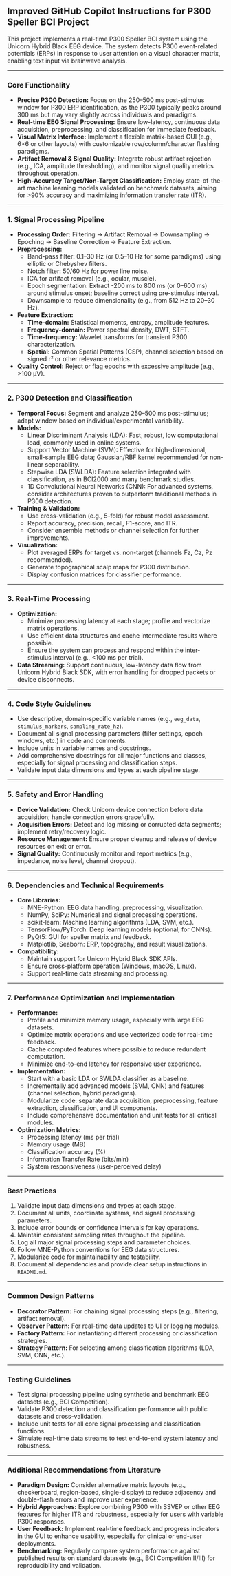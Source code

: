 ## Improved GitHub Copilot Instructions for P300 Speller BCI Project

This project implements a real-time P300 Speller BCI system using the Unicorn Hybrid Black EEG device. The system detects P300 event-related potentials (ERPs) in response to user attention on a visual character matrix, enabling text input via brainwave analysis.

---

### Core Functionality

- **Precise P300 Detection:** Focus on the 250–500 ms post-stimulus window for P300 ERP identification, as the P300 typically peaks around 300 ms but may vary slightly across individuals and paradigms.
- **Real-time EEG Signal Processing:** Ensure low-latency, continuous data acquisition, preprocessing, and classification for immediate feedback.
- **Visual Matrix Interface:** Implement a flexible matrix-based GUI (e.g., 6×6 or other layouts) with customizable row/column/character flashing paradigms.
- **Artifact Removal \& Signal Quality:** Integrate robust artifact rejection (e.g., ICA, amplitude thresholding), and monitor signal quality metrics throughout operation.
- **High-Accuracy Target/Non-Target Classification:** Employ state-of-the-art machine learning models validated on benchmark datasets, aiming for >90% accuracy and maximizing information transfer rate (ITR).

---

### 1. Signal Processing Pipeline

- **Processing Order:** Filtering → Artifact Removal → Downsampling → Epoching → Baseline Correction → Feature Extraction.
- **Preprocessing:**
    - Band-pass filter: 0.1–30 Hz (or 0.5–10 Hz for some paradigms) using elliptic or Chebyshev filters.
    - Notch filter: 50/60 Hz for power line noise.
    - ICA for artifact removal (e.g., ocular, muscle).
    - Epoch segmentation: Extract -200 ms to 800 ms (or 0–600 ms) around stimulus onset; baseline correct using pre-stimulus interval.
    - Downsample to reduce dimensionality (e.g., from 512 Hz to 20–30 Hz).
- **Feature Extraction:**
    - **Time-domain:** Statistical moments, entropy, amplitude features.
    - **Frequency-domain:** Power spectral density, DWT, STFT.
    - **Time-frequency:** Wavelet transforms for transient P300 characterization.
    - **Spatial:** Common Spatial Patterns (CSP), channel selection based on signed r² or other relevance metrics.
- **Quality Control:** Reject or flag epochs with excessive amplitude (e.g., >100 μV).

---

### 2. P300 Detection and Classification

- **Temporal Focus:** Segment and analyze 250–500 ms post-stimulus; adapt window based on individual/experimental variability.
- **Models:**
    - Linear Discriminant Analysis (LDA): Fast, robust, low computational load, commonly used in online systems.
    - Support Vector Machine (SVM): Effective for high-dimensional, small-sample EEG data; Gaussian/RBF kernel recommended for non-linear separability.
    - Stepwise LDA (SWLDA): Feature selection integrated with classification, as in BCI2000 and many benchmark studies.
    - 1D Convolutional Neural Networks (CNN): For advanced systems, consider architectures proven to outperform traditional methods in P300 detection.
- **Training \& Validation:**
    - Use cross-validation (e.g., 5-fold) for robust model assessment.
    - Report accuracy, precision, recall, F1-score, and ITR.
    - Consider ensemble methods or channel selection for further improvements.
- **Visualization:**
    - Plot averaged ERPs for target vs. non-target (channels Fz, Cz, Pz recommended).
    - Generate topographical scalp maps for P300 distribution.
    - Display confusion matrices for classifier performance.

---

### 3. Real-Time Processing

- **Optimization:**
    - Minimize processing latency at each stage; profile and vectorize matrix operations.
    - Use efficient data structures and cache intermediate results where possible.
    - Ensure the system can process and respond within the inter-stimulus interval (e.g., <100 ms per trial).
- **Data Streaming:** Support continuous, low-latency data flow from Unicorn Hybrid Black SDK, with error handling for dropped packets or device disconnects.

---

### 4. Code Style Guidelines

- Use descriptive, domain-specific variable names (e.g., `eeg_data`, `stimulus_markers`, `sampling_rate_hz`).
- Document all signal processing parameters (filter settings, epoch windows, etc.) in code and comments.
- Include units in variable names and docstrings.
- Add comprehensive docstrings for all major functions and classes, especially for signal processing and classification steps.
- Validate input data dimensions and types at each pipeline stage.

---

### 5. Safety and Error Handling

- **Device Validation:** Check Unicorn device connection before data acquisition; handle connection errors gracefully.
- **Acquisition Errors:** Detect and log missing or corrupted data segments; implement retry/recovery logic.
- **Resource Management:** Ensure proper cleanup and release of device resources on exit or error.
- **Signal Quality:** Continuously monitor and report metrics (e.g., impedance, noise level, channel dropout).

---

### 6. Dependencies and Technical Requirements

- **Core Libraries:**
    - MNE-Python: EEG data handling, preprocessing, visualization.
    - NumPy, SciPy: Numerical and signal processing operations.
    - scikit-learn: Machine learning algorithms (LDA, SVM, etc.).
    - TensorFlow/PyTorch: Deep learning models (optional, for CNNs).
    - PyQt5: GUI for speller matrix and feedback.
    - Matplotlib, Seaborn: ERP, topography, and result visualizations.
- **Compatibility:**
    - Maintain support for Unicorn Hybrid Black SDK APIs.
    - Ensure cross-platform operation (Windows, macOS, Linux).
    - Support real-time data streaming and processing.

---

### 7. Performance Optimization and Implementation

- **Performance:**
    - Profile and minimize memory usage, especially with large EEG datasets.
    - Optimize matrix operations and use vectorized code for real-time feedback.
    - Cache computed features where possible to reduce redundant computation.
    - Minimize end-to-end latency for responsive user experience.
- **Implementation:**
    - Start with a basic LDA or SWLDA classifier as a baseline.
    - Incrementally add advanced models (SVM, CNN) and features (channel selection, hybrid paradigms).
    - Modularize code: separate data acquisition, preprocessing, feature extraction, classification, and UI components.
    - Include comprehensive documentation and unit tests for all critical modules.
- **Optimization Metrics:**
    - Processing latency (ms per trial)
    - Memory usage (MB)
    - Classification accuracy (%)
    - Information Transfer Rate (bits/min)
    - System responsiveness (user-perceived delay)

---

### Best Practices

1. Validate input data dimensions and types at each stage.
2. Document all units, coordinate systems, and signal processing parameters.
3. Include error bounds or confidence intervals for key operations.
4. Maintain consistent sampling rates throughout the pipeline.
5. Log all major signal processing steps and parameter choices.
6. Follow MNE-Python conventions for EEG data structures.
7. Modularize code for maintainability and testability.
8. Document all dependencies and provide clear setup instructions in `README.md`.

---

### Common Design Patterns

- **Decorator Pattern:** For chaining signal processing steps (e.g., filtering, artifact removal).
- **Observer Pattern:** For real-time data updates to UI or logging modules.
- **Factory Pattern:** For instantiating different processing or classification strategies.
- **Strategy Pattern:** For selecting among classification algorithms (LDA, SVM, CNN, etc.).

---

### Testing Guidelines

- Test signal processing pipeline using synthetic and benchmark EEG datasets (e.g., BCI Competition).
- Validate P300 detection and classification performance with public datasets and cross-validation.
- Include unit tests for all core signal processing and classification functions.
- Simulate real-time data streams to test end-to-end system latency and robustness.

---

### Additional Recommendations from Literature

- **Paradigm Design:** Consider alternative matrix layouts (e.g., checkerboard, region-based, single-display) to reduce adjacency and double-flash errors and improve user experience.
- **Hybrid Approaches:** Explore combining P300 with SSVEP or other EEG features for higher ITR and robustness, especially for users with variable P300 responses.
- **User Feedback:** Implement real-time feedback and progress indicators in the GUI to enhance usability, especially for clinical or end-user deployments.
- **Benchmarking:** Regularly compare system performance against published results on standard datasets (e.g., BCI Competition II/III) for reproducibility and validation.

